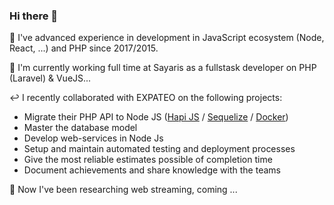 ### Hi there 👋


🔭 I've advanced experience in development in JavaScript ecosystem (Node, React, ...) and PHP since 2017/2015.

💼 I'm currently working full time at Sayaris as a fullstask developer on PHP (Laravel) & VueJS...

↩️ I recently collaborated with EXPATEO on the following projects:
 - Migrate their PHP API to Node JS ([Hapi JS](https://github.com/hapijs/hapi) / [Sequelize](https://github.com/sequelize/sequelize) / [Docker](https://github.com/sequelize/sequelize))
 - Master the database model
 - Develop web-services in Node Js
 - Setup and maintain automated testing and deployment processes
 - Give the most reliable estimates possible of completion time
 - Document achievements and share knowledge with the teams

🤔 Now I've been researching web streaming, coming ...
